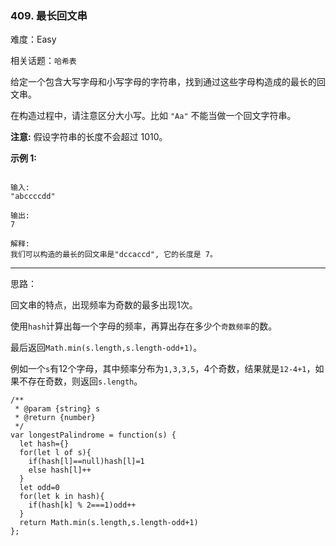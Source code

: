 ### 409. 最长回文串

难度：Easy

相关话题：`哈希表`

给定一个包含大写字母和小写字母的字符串，找到通过这些字母构造成的最长的回文串。



在构造过程中，请注意区分大小写。比如 `"Aa"` 不能当做一个回文字符串。



**注意:** 
假设字符串的长度不会超过 1010。



**示例 1:** 





```

输入:
"abccccdd"

输出:
7

解释:
我们可以构造的最长的回文串是"dccaccd", 它的长度是 7。

```



-----

思路：

回文串的特点，出现频率为奇数的最多出现1次。

使用`hash`计算出每一个字母的频率，再算出存在多少个`奇数频率`的数。

最后返回`Math.min(s.length,s.length-odd+1)`。

例如一个`s`有12个字母，其中频率分布为`1,3,3,5`，4个奇数，结果就是`12-4+1`，如果不存在奇数，则返回`s.length`。


```
/**
 * @param {string} s
 * @return {number}
 */
var longestPalindrome = function(s) {
  let hash={}
  for(let l of s){
    if(hash[l]==null)hash[l]=1
    else hash[l]++
  }
  let odd=0
  for(let k in hash){
    if(hash[k] % 2===1)odd++
  }
  return Math.min(s.length,s.length-odd+1)
};



```

